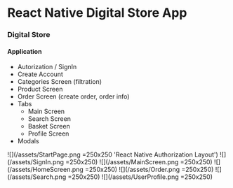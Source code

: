 # React Native Digital Store App

### Digital Store

#### Application 

* Autorization / SignIn
* Create Account
* Categories Screen (filtration)
* Product Screen
* Order Screen (create order, order info)
* Tabs 
    * Main Screen
    * Search Screen
    * Basket Screen
    * Profile Screen
* Modals

![](/assets/StartPage.png =250x250 'React Native Authorization Layout')
![](/assets/SignIn.png =250x250)
![](/assets/MainScreen.png =250x250)
![](/assets/HomeScreen.png =250x250)
![](/assets/Order.png =250x250)
![](/assets/Search.png =250x250)
![](/assets/UserProfile.png =250x250)